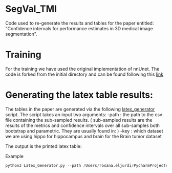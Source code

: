 # SegVal_TMI
Code used to re-generate the results and tables for the paper entitled: "Confidence intervals for performance estimates in 3D medical image segmentation". 





# Training

For the training we have used the original implementation of nnUnet. The code is forked from the initial directory and can be found following this [link](https://github.com/rosanajurdi/nnUNet_SegVal)


# Generating the latex table results: 

The tables in the paper are generated via the following [latex_generator]() script. The script takes an input two arguments: 
-path : the path to the csv file containing the sub-sampled results. ( sub-sampled results are the results of the metrics and confidence intervals over all sub-samples both bootstrap and parametric. They are usually found in: )
-key : which dataset we are using hippo for hippocampus and brain for the Brain tumor dataset 

The output is the printed latex table: 

Example

```python
python3 Latex_Generator.py --path /Users/rosana.eljurdi/PycharmProjects/SegVal_Project/Stats/FrameWork-B/Task004_SegVal_Hippocampus/subsampled-stats-DSC-Hippocampus-Jan1118/subsampled-stats-DSC-Hippocampus-Jan11.csv --key  hippo


